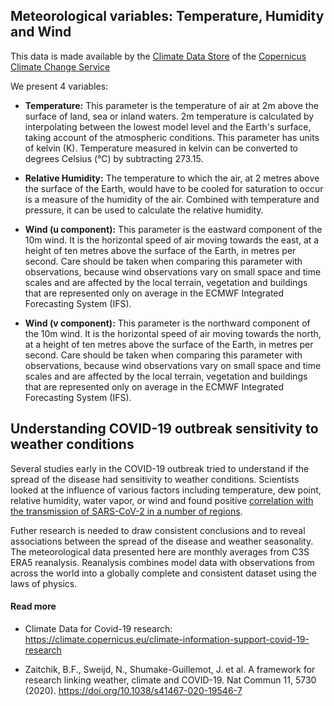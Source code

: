 ## Meteorological variables: Temperature, Humidity and Wind

This data is made available by the [Climate Data Store](https://cds.climate.copernicus.eu/) of the [Copernicus Climate Change Service](https://climate.copernicus.eu/)


We present 4 variables:

- **Temperature:** This parameter is the temperature of air at 2m above the surface of land, sea or inland waters. 2m temperature is calculated by interpolating between the lowest model level and the Earth's surface, taking account of the atmospheric conditions. This parameter has units of kelvin (K). Temperature measured in kelvin can be converted to degrees Celsius (°C) by subtracting 273.15.

- **Relative Humidity:** 	The temperature to which the air, at 2 metres above the surface of the Earth, would have to be cooled for saturation to occur is a measure of the humidity of the air. Combined with temperature and pressure, it can be used to calculate the relative humidity.

- **Wind (u component):** 	This parameter is the eastward component of the 10m wind. It is the horizontal speed of air moving towards the east, at a height of ten metres above the surface of the Earth, in metres per second. Care should be taken when comparing this parameter with observations, because wind observations vary on small space and time scales and are affected by the local terrain, vegetation and buildings that are represented only on average in the ECMWF Integrated Forecasting System (IFS).

- **Wind (v component):** This parameter is the northward component of the 10m wind. It is the horizontal speed of air moving towards the north, at a height of ten metres above the surface of the Earth, in metres per second. Care should be taken when comparing this parameter with observations, because wind observations vary on small space and time scales and are affected by the local terrain, vegetation and buildings that are represented only on average in the ECMWF Integrated Forecasting System (IFS).

## Understanding COVID-19 outbreak sensitivity to weather conditions
Several studies early in the COVID-19 outbreak tried to understand if the spread of the disease had sensitivity to weather conditions. Scientists looked at the influence of various factors including temperature, dew point, relative humidity, water vapor, or wind and found positive [correlation with the transmission of SARS-CoV-2 in a number of regions](https://www.nature.com/articles/s41598-021-85493-y). 

Futher research is needed to draw consistent conclusions and to reveal associations between the spread of the disease and weather seasonality. 
The meteorological data presented here are monthly averages from C3S ERA5 reanalysis. Reanalysis combines model data with observations from across the world into a globally complete and consistent dataset using the laws of physics. 

#### Read more

- Climate Data for Covid-19 research: https://climate.copernicus.eu/climate-information-support-covid-19-research 

- Zaitchik, B.F., Sweijd, N., Shumake-Guillemot, J. et al. A framework for research linking weather, climate and COVID-19. Nat Commun 11, 5730 (2020). https://doi.org/10.1038/s41467-020-19546-7




